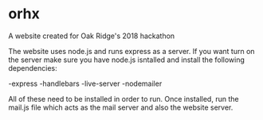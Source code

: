 # orhx
A website created for Oak Ridge's 2018 hackathon

The website uses node.js and runs express as a server. If you want turn on the server make sure you have node.js isntalled
and install the following dependencies:

-express
-handlebars
-live-server
-nodemailer

All of these need to be installed in order to run. Once installed, run the mail.js file which acts as the mail server and also the website
server.
